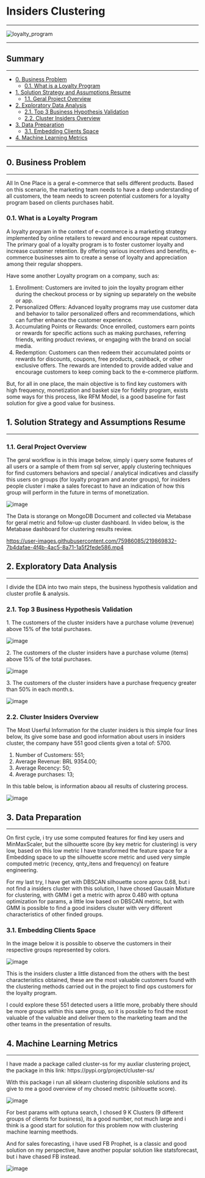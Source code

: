 # Insiders Clustering

<hr>

![loyalty_program](https://user-images.githubusercontent.com/75986085/218735612-345f263d-9591-49bb-a1ac-071713b3c7b4.png)


<hr>

<h2>Summary</h2>
<hr>

- [0. Business Problem](#0-bussiness-problem)
  - [0.1. What is a Loyalty Program](#01-what-is-a-loyalty-program)
- [1. Solution Strategy and Assumptions Resume](#1-solution-strategy-and-assumptions-resume)
  - [1.1. Geral Project Overview](#11-geral-project-overview)
- [2. Exploratory Data Analysis](#2-exploratory-data-analysis)
  - [2.1. Top 3 Business Hypothesis Validation](#21-top-3-business-hypothesis-validation)
  - [2.2. Cluster Insiders Overview](#22-cluster-insiders-overview)
- [3. Data Preparation](#3-data-preparation)
  - [3.1. Embedding Clients Space](#31-embedding-clients-space)
- [4. Machine Learning Metrics](#4-machine-learning-metrics)

<hr>

<h2>0. Business Problem</h2>
<hr>

<p>All In One Place is a geral e-commerce that sells different products. Based on this scenario, the marketing team needs to have a deep understanding of all customers, the team needs to screen potential customers for a loyalty program based on clients purchases habit.</p>

<h3>0.1. What is a Loyalty Program</h3>

<p>A loyalty program in the context of e-commerce is a marketing strategy implemented by online retailers to reward and encourage repeat customers. The primary goal of a loyalty program is to foster customer loyalty and increase customer retention. By offering various incentives and benefits, e-commerce businesses aim to create a sense of loyalty and appreciation among their regular shoppers.</p>

<p>Have some another Loyalty program on a company, such as:</p>

<ol>
  <li>Enrollment: Customers are invited to join the loyalty program either during the checkout process or by signing up separately on the website or app.</li>
  <li>Personalized Offers: Advanced loyalty programs may use customer data and behavior to tailor personalized offers and recommendations, which can further enhance the customer experience.</li>
  <li>Accumulating Points or Rewards: Once enrolled, customers earn points or rewards for specific actions such as making purchases, referring friends, writing product reviews, or engaging with the brand on social media.</li>
  <li>Redemption: Customers can then redeem their accumulated points or rewards for discounts, coupons, free products, cashback, or other exclusive offers. The rewards are intended to provide added value and encourage customers to keep coming back to the e-commerce platform.</li>
</ol>

<p>But, for all in one place, the main objective is to find key customers with high frequency, monetization and basket size for fidelity program, exists some ways for this process, like RFM Model, is a good baseline for fast solution for give a good value for business.</p>


<h2>1. Solution Strategy and Assumptions Resume</h2>
<hr>

<h3>1.1. Geral Project Overview</h3>

<p>The geral workflow is in this image below, simply i query some features of all users or a sample of them from sql server, apply clustering techniques for find customers behaviors and special / analytical indicatives and classify this users on groups (for loyalty program and anoter groups), for insiders people cluster i make a sales forecast to have an indication of how this group will perform in the future in terms of monetization.</p>

![image](https://github.com/xGabrielR/Insiders-Clustering/assets/75986085/80667c7a-667b-49dd-b9d2-30a6696f339f)

<p>The Data is storange on MongoDB Document and collected via Metabase for geral metric and follow-up cluster dashboard. In video below, is the Metabase dashboard for clustering results review.<p>

https://user-images.githubusercontent.com/75986085/219869832-7b4dafae-4f4b-4ac5-8a71-1a5f2fede586.mp4


<h2>2. Exploratory Data Analysis</h2>
<hr>

<p>I divide the EDA into two main steps, the business hypothesis validation and cluster profile & analysis.</p>

<h3>2.1. Top 3 Business Hypothesis Validation</h3>

<p>1. The customers of the cluster insiders have a purchase volume (revenue) above 15% of the total purchases.</p>

![image](https://github.com/xGabrielR/Insiders-Clustering/assets/75986085/7746dc7e-f658-4724-891b-69cab73dc224)


<p>2. The customers of the cluster insiders have a purchase volume (items) above 15% of the total purchases.</p>

![image](https://github.com/xGabrielR/Insiders-Clustering/assets/75986085/b531078b-aea2-4e04-bb06-4f0da1cbf9f2)


<p>3. The customers of the cluster insiders have a purchase frequency greater than 50% in each month.s.</p>

![image](https://github.com/xGabrielR/Insiders-Clustering/assets/75986085/99844034-c2e0-4810-93ff-bde94faecad6)


<h3>2.2. Cluster Insiders Overview</h3>

<p>The Most Userful Information for the cluster insiders is this simple four lines below, its give some base and good information about users in insiders cluster, the company have 551 good clients given a total of: 5700.</p>

<ol>
  <li>Number of Customers: 551;</li>
  <li>Average Revenue: BRL 9354.00;</li>
  <li>Average Recency: 50;</li>
  <li>Average purchases: 13;</li>
</ol>


<p>In this table below, is information abaou all results of clustering process.</p>

![image](https://github.com/xGabrielR/Insiders-Clustering/assets/75986085/7eb468ca-eb4c-419c-915e-4a84b51841c9)

<h2>3. Data Preparation</h2>

<hr>

<p>On first cycle, i try use some computed features for find key users and MinMaxScaler, but the silhouette score (by key metric for clustering) is very low, based on this low metric I have transformed the feature space for a Embedding space to up the silhouette score metric and used very simple computed metric (recency, qnty_itens and frequency) on feature engineering.</p>
<p>For my last try, I have get with DBSCAN silhouette score aprox 0.68, but i not find a insiders cluster with this solution, I have chosed Gausain Mixture for clustering, with GMM i get a metric with aprox 0.480 with optuna optimization for params, a little low based on DBSCAN metric, but with GMM is possible to find a good insiders clsuter with very different characteristics of other finded groups.</p>

<h3>3.1. Embedding Clients Space</h3>

<p>In the image below it is possible to observe the customers in their respective groups represented by colors.</p>

![image](https://github.com/xGabrielR/Insiders-Clustering/assets/75986085/e4a4a481-f8ae-4dc8-b74c-40fe0f4fdc89)

<p>This is the insiders cluster a little distanced from the others with the best characteristics obtained, these are the most valuable customers found with the clustering methods carried out in the project to find ops customers for the loyalty program.</p>
<p>I could explore these 551 detected users a little more, probably there should be more groups within this same group, so it is possible to find the most valuable of the valuable and deliver them to the marketing team and the other teams in the presentation of results.</p>

<h2>4. Machine Learning Metrics</h2>

<hr>

<p>I have made a package called cluster-ss for my auxliar clustering project, the package in this link: https://pypi.org/project/cluster-ss/</p>
<p>With this package i run all sklearn clustering disponible solutions and its give to me a good overview of my chosed metric (sihlouette score).</p>

![image](https://github.com/xGabrielR/Insiders-Clustering/assets/75986085/409c86fc-d31b-45ba-98b5-1d49ee05407c)

<p>For best params with optuna search, I chosed 9 K Clusters (9 different groups of clients for business), its a good number, not much large and i think is a good start for solution for this problem now with clustering machine learning meethods.</p>

<p>And for sales forecasting, i have used FB Prophet, is a classic and good solution on my perspective, have another popular solution like statsforecast, but i have chased FB instead.</p>

![image](https://github.com/xGabrielR/Insiders-Clustering/assets/75986085/fe8c9719-8804-4f2a-b844-ae24f0a71018)


